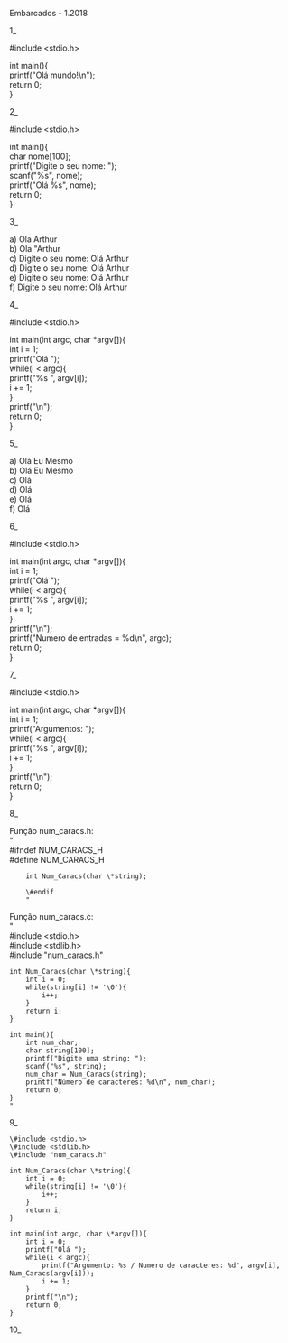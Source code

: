 Embarcados - 1.2018

1_  

\#include <stdio.h>  

int main(){  
	printf("Olá mundo!\n");  
	return 0;  
}  

2_  

\#include <stdio.h>  

int main(){  
	char nome[100];  
	printf("Digite o seu nome: ");  
	scanf("%s", nome);  
	printf("Olá %s", nome);  
	return 0;  
}  

3_  

a) Ola Arthur  
b) Ola "Arthur  
c) Digite o seu nome: Olá Arthur  
d) Digite o seu nome: Olá Arthur  
e) Digite o seu nome: Olá Arthur  
f) Digite o seu nome: Olá Arthur    

4_  

\#include <stdio.h>

int main(int argc, char \*argv[]){  
	int i = 1;  
	printf("Olá ");  
	while(i < argc){  
		printf("%s ", argv[i]);  
		i += 1;  
	}  
	printf("\n");  
	return 0;  
}  

5_  

a) Olá Eu Mesmo  
b) Olá Eu Mesmo  
c) Olá  
d) Olá  
e) Olá  
f) Olá  

6_  

\#include <stdio.h>  

int main(int argc, char \*argv[]){  
	int i = 1;  
	printf("Olá ");  
	while(i < argc){  
		printf("%s ", argv[i]);  
		i += 1;  
	}  
	printf("\n");  
	printf("Numero de entradas = %d\n", argc);  
	return 0;  
}  

7_  

\#include <stdio.h>  

int main(int argc, char \*argv[]){    
	int i = 1;  
	printf("Argumentos: ");  
	while(i < argc){  
		printf("%s ", argv[i]);  
		i += 1;  
	}  
	printf("\n");  
	return 0;  
}  

8_  

Função num_caracs.h:  
		"  
		\#ifndef NUM_CARACS_H  
		\#define NUM_CARACS_H  

		int Num_Caracs(char \*string);  

		\#endif  
		"  

Função num_caracs.c:  
	"  
	#include <stdio.h>  
	#include <stdlib.h>  
	#include "num_caracs.h"  

	int Num_Caracs(char \*string){  
		int i = 0;  
		while(string[i] != '\0'){  
			i++;  
		}  
		return i;  
	}  

	int main(){  
		int num_char;  
		char string[100];  
		printf("Digite uma string: ");  
		scanf("%s", string);  
		num_char = Num_Caracs(string);  
		printf("Número de caracteres: %d\n", num_char);  
		return 0;  
	}  
	"  

9_  

	\#include <stdio.h>  
	\#include <stdlib.h>  
	\#include "num_caracs.h"  

	int Num_Caracs(char \*string){  
		int i = 0;  
		while(string[i] != '\0'){  
			i++;  
		}  
		return i;  
	}  

	int main(int argc, char \*argv[]){  
		int i = 0;  
		printf("Olá ");  
		while(i < argc){  
			printf("Argumento: %s / Numero de caracteres: %d", argv[i], Num_Caracs(argv[i]));  
			i += 1;  
		}  
		printf("\n");  
		return 0;  
	}  

10_  
